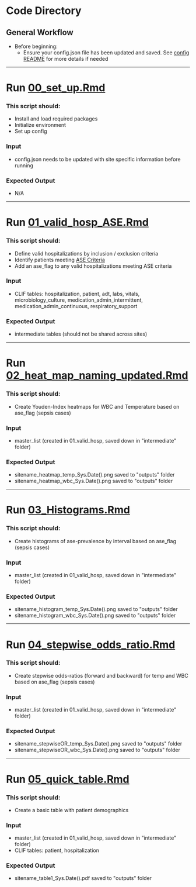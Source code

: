 # Code Directory   

## General Workflow  

* Before beginning:
    * Ensure your config.json file has been updated and saved. See [config README](config/README.md) for more details if needed  


_________________________

# Run [00_set_up.Rmd](00_set_up.Rmd)  
### This script should:  
* Install and load required packages  
* Initialize environment  
* Set up config

### Input
* config.json needs to be updated with site specific information before running

### Expected Output
* N/A
_________________________

# Run [01_valid_hosp_ASE.Rmd](01_valid_hosp_ASE.Rmd)  
### This script should:  
* Define valid hospitalizations by inclusion / exclusion criteria
* Identify patients meeting [ASE Criteria](https://stacks.cdc.gov/view/cdc/132387)
* Add an ase_flag to any valid hospitalizations meeting ASE criteria

### Input
* CLIF tables: hospitalization, patient, adt, labs, vitals, microbiology_culture, medication_admin_intermittent, medication_admin_continuous, respiratory_support

### Expected Output
* intermediate tables (should not be shared across sites)

_________________________

# Run [02_heat_map_naming_updated.Rmd](02_heat_map_naming_updated.Rmd)  
### This script should:  
* Create Youden-Index heatmaps for WBC and Temperature based on ase_flag (sepsis cases)

### Input
* master_list (created in 01_valid_hosp, saved down in "intermediate" folder)

### Expected Output
* sitename_heatmap_temp_Sys.Date().png saved to "outputs" folder
* sitename_heatmap_wbc_Sys.Date().png saved to "outputs" folder

_______________________

# Run [03_Histograms.Rmd](03_Histograms.Rmd)  
### This script should:  
* Create histograms of ase-prevalence by interval based on ase_flag (sepsis cases)

### Input
* master_list (created in 01_valid_hosp, saved down in "intermediate" folder)

### Expected Output
* sitename_histogram_temp_Sys.Date().png saved to "outputs" folder
* sitename_histogram_wbc_Sys.Date().png saved to "outputs" folder

_______________________

# Run [04_stepwise_odds_ratio.Rmd](04_stepwise_odds_ratio.Rmd)  
### This script should:  
* Create stepwise odds-ratios (forward and backward) for temp and WBC based on ase_flag (sepsis cases)

### Input
* master_list (created in 01_valid_hosp, saved down in "intermediate" folder)

### Expected Output
* sitename_stepwiseOR_temp_Sys.Date().png saved to "outputs" folder
* sitename_stepwiseOR_wbc_Sys.Date().png saved to "outputs" folder

_______________________

# Run [05_quick_table.Rmd](05_quick_table.Rmd)  
### This script should:  
* Create a basic table with patient demographics 

### Input
* master_list (created in 01_valid_hosp, saved down in "intermediate" folder)
* CLIF tables: patient, hospitalization 

### Expected Output
* sitename_table1_Sys.Date().pdf saved to "outputs" folder
